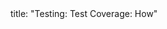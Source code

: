<frontmatter>
title: "Testing: Test Coverage: How"
</frontmatter>

<include src="unit-inPage-asFlat.md" boilerplate />
